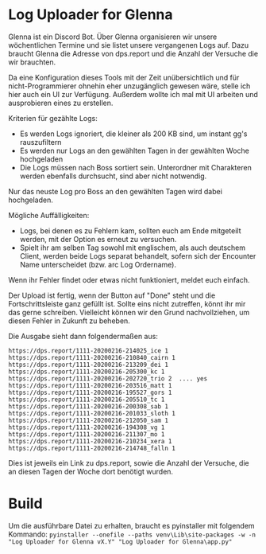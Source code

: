 # Log Uploader for Glenna

Glenna ist ein Discord Bot. Über Glenna organisieren wir unsere wöchentlichen Termine und sie listet unsere vergangenen Logs auf.
Dazu braucht Glenna die Adresse von dps.report und die Anzahl der Versuche die wir brauchten.

Da eine Konfiguration dieses Tools mit der Zeit unübersichtlich und für nicht-Programmierer ohnehin eher unzugänglich gewesen wäre, stelle ich hier auch ein UI zur Verfügung.
Außerdem wollte ich mal mit UI arbeiten und ausprobieren eines zu erstellen.

Kriterien für gezählte Logs:
- Es werden Logs ignoriert, die kleiner als 200 KB sind, um instant gg's rauszufiltern
- Es werden nur Logs an den gewählten Tagen in der gewählten Woche hochgeladen
- Die Logs müssen nach Boss sortiert sein. Unterordner mit Charakteren werden ebenfalls durchsucht, sind aber nicht notwendig.

Nur das neuste Log pro Boss an den gewählten Tagen wird dabei hochgeladen.

Mögliche Auffälligkeiten:
 - Logs, bei denen es zu Fehlern kam, sollten euch am Ende mitgeteilt werden, mit der Option es erneut zu versuchen.
 - Spielt ihr am selben Tag sowohl mit englischem, als auch deutschem Client, werden beide Logs separat behandelt, sofern sich der Encounter Name unterscheidet (bzw. arc Log Ordername).

Wenn ihr Fehler findet oder etwas nicht funktioniert, meldet euch einfach.


Der Upload ist fertig, wenn der Button auf "Done" steht und die Fortschrittsleiste ganz gefüllt ist.
Sollte eins nicht zutreffen, könnt ihr mir das gerne schreiben. Vielleicht können wir den Grund nachvollziehen, um diesen Fehler in Zukunft zu beheben.

Die Ausgabe sieht dann folgendermaßen aus:

```
https://dps.report/1111-20200216-214025_ice 1
https://dps.report/1111-20200216-210840_cairn 1
https://dps.report/1111-20200216-213209_dei 1
https://dps.report/1111-20200216-205300_kc 1
https://dps.report/1111-20200216-202720_trio 2  .... yes
https://dps.report/1111-20200216-203516_matt 1
https://dps.report/1111-20200216-195527_gors 1
https://dps.report/1111-20200216-205510_tc 1
https://dps.report/1111-20200216-200308_sab 1
https://dps.report/1111-20200216-201033_sloth 1
https://dps.report/1111-20200216-212050_sam 1
https://dps.report/1111-20200216-194308_vg 1
https://dps.report/1111-20200216-211307_mo 1
https://dps.report/1111-20200216-210234_xera 1
https://dps.report/1111-20200216-214748_falln 1
```

Dies ist jeweils ein Link zu dps.report, sowie die Anzahl der Versuche, die an diesen Tagen der Woche dort benötigt wurden.

# Build
Um die ausführbare Datei zu erhalten, braucht es pyinstaller mit folgendem Kommando:
`pyinstaller --onefile --paths venv\Lib\site-packages -w -n "Log Uploader for Glenna vX.Y" "Log Uploader for Glenna\app.py"`
